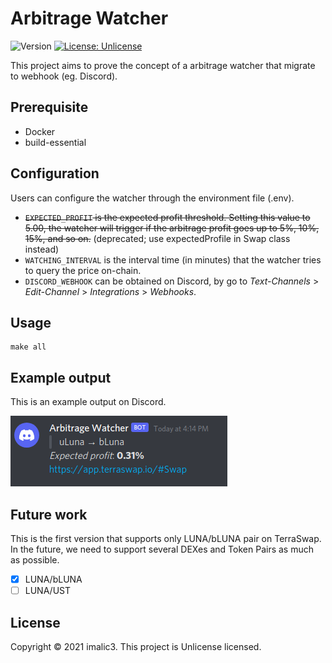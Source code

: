 # Arbitrage Watcher

<p>
  <img alt="Version" src="https://img.shields.io/badge/version-0.1.0-blue.svg?cacheSeconds=2592000" />
  <a href="https://raw.githubusercontent.com/imalic3/arbitrage_watcher/master/LICENSE" target="_blank">
    <img alt="License: Unlicense" src="https://img.shields.io/badge/License-Unlicense-yellow.svg" />
  </a>
</p>

This project aims to prove the concept of a arbitrage watcher that migrate to webhook (eg. Discord).

## Prerequisite

- Docker
- build-essential

## Configuration

Users can configure the watcher through the environment file (.env).

- ~~`EXPECTED_PROFIT` is the expected profit threshold. Setting this value to 5.00, the watcher will trigger if the arbitrage profit goes up to 5%, 10%, 15%, and so on.~~ (deprecated; use expectedProfile in Swap class instead)
- `WATCHING_INTERVAL` is the interval time (in minutes) that the watcher tries to query the price on-chain.
- `DISCORD_WEBHOOK` can be obtained on Discord, by go to _Text-Channels_ > _Edit-Channel_ > _Integrations_ > _Webhooks_.

## Usage

```
make all
```

## Example output

This is an example output on Discord.

![Discord Bot Example](discord.png)

## Future work

This is the first version that supports only LUNA/bLUNA pair on TerraSwap. In the future, we need to support several DEXes and Token Pairs as much as possible.

- [x] LUNA/bLUNA
- [ ] LUNA/UST

## License

Copyright © 2021 imalic3.
This project is Unlicense licensed.
